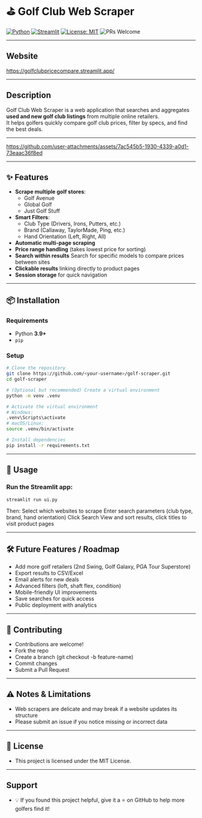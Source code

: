 # ⛳ Golf Club Web Scraper

[![Python](https://img.shields.io/badge/Python-3.9%2B-blue.svg)](https://www.python.org/)
[![Streamlit](https://img.shields.io/badge/Streamlit-App-red.svg)](https://streamlit.io/)
[![License: MIT](https://img.shields.io/badge/License-MIT-green.svg)](LICENSE)
![PRs Welcome](https://img.shields.io/badge/PRs-welcome-brightgreen.svg)

---

## Website
https://golfclubpricecompare.streamlit.app/

---

## Description
Golf Club Web Scraper is a web application that searches and aggregates **used and new golf club listings** from multiple online retailers.  
It helps golfers quickly compare golf club prices, filter by specs, and find the best deals.

---


https://github.com/user-attachments/assets/7ac545b5-1930-4339-a0d1-73eaac36f8ed

---

## ✨ Features
- **Scrape multiple golf stores**:
  - Golf Avenue
  - Global Golf
  - Just Golf Stuff
- **Smart Filters**:
  - Club Type (Drivers, Irons, Putters, etc.)
  - Brand (Callaway, TaylorMade, Ping, etc.)
  - Hand Orientation (Left, Right, All)
- **Automatic multi-page scraping**
- **Price range handling** (takes lowest price for sorting)
- **Search within results** Search for specific models to compare prices between sites
- **Clickable results** linking directly to product pages
- **Session storage** for quick navigation

---

## 📦 Installation

### Requirements
- Python **3.9+**
- `pip`

### Setup
```bash
# Clone the repository
git clone https://github.com/<your-username>/golf-scraper.git
cd golf-scraper

# (Optional but recommended) Create a virtual environment
python -m venv .venv

# Activate the virtual environment
# Windows:
.venv\Scripts\activate
# macOS/Linux:
source .venv/bin/activate

# Install dependencies
pip install -r requirements.txt
```
---

## 🚀 Usage
### Run the Streamlit app:
```bash
streamlit run ui.py
```
Then:
Select which websites to scrape
Enter search parameters (club type, brand, hand orientation)
Click Search
View and sort results, click titles to visit product pages

---

## 🛠 Future Features / Roadmap
 - Add more golf retailers (2nd Swing, Golf Galaxy, PGA Tour Superstore)
 - Export results to CSV/Excel
 - Email alerts for new deals
 - Advanced filters (loft, shaft flex, condition)
 - Mobile-friendly UI improvements
 - Save searches for quick access
 - Public deployment with analytics

---

## 🤝 Contributing
- Contributions are welcome!
- Fork the repo
- Create a branch (git checkout -b feature-name)
- Commit changes
- Submit a Pull Request

---

## ⚠️ Notes & Limitations
- Web scrapers are delicate and may break if a website updates its structure
- Please submit an issue if you notice missing or incorrect data

---

## 📜 License
- This project is licensed under the MIT License.

---

## Support
- 💡 If you found this project helpful, give it a ⭐ on GitHub to help more golfers find it!


